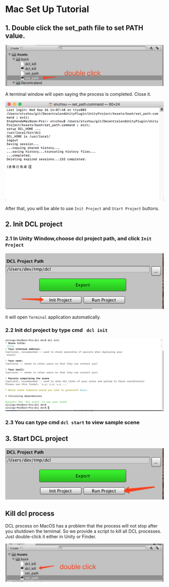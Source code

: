 # Mac Set Up Tutorial

## 1. Double click the set_path file to set PATH value.

![img](./mac_set_path.jpg)

A terminal window will open saying the process is completed. Close it.

![](./set_path_terminal.png)

After that, you will be able to use ```Init Project``` and ```Start Project``` buttons.

## 2. Init DCL project

### 2.1 In Unity Window,choose dcl project path, and click ```Init Project```

![img](./mac_dcl_init_01.jpg)

it will open ```Terminal``` application automatically.

### 2.2 Init dcl project by type cmd ``` dcl init```

![img](./mac_dcl_init_02.jpg)

### 2.3 You can type cmd ``` dcl start ``` to view sample scene

## 3. Start DCL project

![img](./mac_dcl_start_01.jpg)

## Kill dcl process

DCL process on MacOS has a problem that the process will not stop after you shutdown the ternimal. So we provide a script to kill all DCL processes. Just double-click it either in Unity or Finder.

![img](./mac_dcl_kill.jpg)
